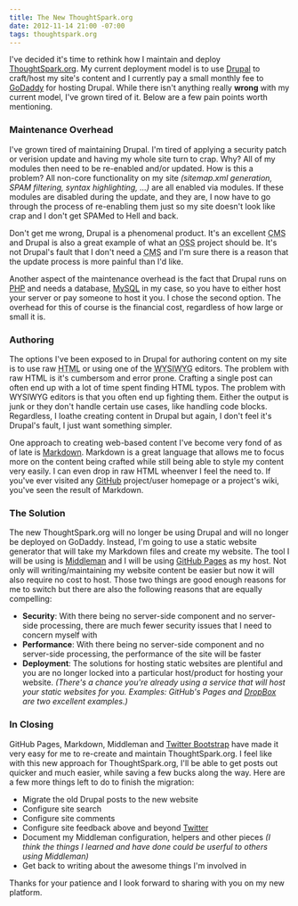 ```yaml
---
title: The New ThoughtSpark.org
date: 2012-11-14 21:00 -07:00
tags: thoughtspark.org
---
```


I've decided it's time to rethink how I maintain and deploy [ThoughtSpark.org](http://www.thoughtspark.org).  My
current deployment model is to use [Drupal](http://drupal.org) to craft/host my site's content and I currently
pay a small monthly fee to [GoDaddy](http://www.godaddy.com) for hosting Drupal.  While there isn't anything
really **wrong** with my current model, I've grown tired of it.  Below are a few pain points worth mentioning.

### Maintenance Overhead
I've grown tired of maintaining Drupal.  I'm tired of applying a security patch or verision update and having my
whole site turn to crap.  Why?  All of my modules then need to be re-enabled and/or updated.  How is this a
problem?  All non-core functionality on my site *(sitemap.xml generation, SPAM filtering, syntax highlighting, ...)*
are all enabled via modules.  If these modules are disabled during the update, and they are, I now have to go through
the process of re-enabling them just so my site doesn't look like crap and I don't get SPAMed to Hell and back.

Don't get me wrong, Drupal is a phenomenal product.  It's an excellent
<abbr title="Content Management System">CMS</abbr> and Drupal is also a great example of what an
<abbr title="Open Source Software">OSS</abbr> project should be.  It's not Drupal's fault that I don't need a
<abbr title="Content Management System">CMS</abbr> and I'm sure there is a reason that the update process is more
painful than I'd like.

Another aspect of the maintenance overhead is the fact that Drupal runs on [PHP](http://php.net) and needs a
database, [MySQL](http://www.mysql.com) in my case, so you have to either host your server or pay someone to host it
you.  I chose the second option.  The overhead for this of course is the financial cost, regardless of how large or
small it is.

### Authoring
The options I've been exposed to in Drupal for authoring content on my site is to use raw
<abbr title="HyperText Markup Language">HTML</abbr> or using one of the
<abbr title="What You See Is What You Get">WYSIWYG</abbr> editors.  The problem with raw HTML is it's cumbersom and
error prone.  Crafting a single post can often end up with a lot of time spent finding HTML typos.  The problem with
WYSIWYG editors is that you often end up fighting them.  Either the output is junk or they don't handle certain use
cases, like handling code blocks.  Regardless, I loathe creating content in Drupal but again, I don't feel it's
Drupal's fault, I just want something simpler.

One approach to creating web-based content I've become very fond of as of late is
[Markdown](http://daringfireball.net/projects/markdown/).  Markdown is a great language that allows me to focus more
on the content being crafted while still being able to style my content very easily.  I can even drop in raw HTML
wheenver I feel the need to.  If you've ever visited any [GitHub](https://www.github.com) project/user homepage or
a project's wiki, you've seen the result of Markdown.

### The Solution
The new ThoughtSpark.org will no longer be using Drupal and will no longer be deployed on GoDaddy.  Instead, I'm going
to use a static website generator that will take my Markdown files and create my website.  The tool I will be using is
[Middleman](http://www.middlemanapp.com) and I will be using [GitHub Pages](http://pages.github.com/) as my host.  Not
only will writing/maintaining my website content be easier but now it will also require no cost to host.  Those two
things are good enough reasons for me to switch but there are also the following reasons that are equally compelling:

* **Security**: With there being no server-side component and no server-side processing, there are much fewer security
issues that I need to concern myself with
* **Performance**: With there being no server-side component and no server-side processing, the performance of the site
will be faster
* **Deployment**: The solutions for hosting static websites are plentiful and you are no longer locked into a
particular host/product for hosting your website.  *(There's a chance you're already using a
service that will host your static websites for you.  Examples: GitHub's Pages and 
[DropBox](http://www.dropboxwiki.com/Hosting_Websites_with_Dropbox) are two excellent examples.)*

### In Closing
GitHub Pages, Markdown, Middleman and [Twitter Bootstrap](http://twitter.github.com/bootstrap/) have made it very easy
for me to re-create and maintain ThoughtSpark.org.  I feel like with this new approach for ThoughtSpark.org, I'll be
able to get posts out quicker and much easier, while saving a few bucks along the way.  Here are a few more things left
to do to finish the migration:

* Migrate the old Drupal posts to the new website
* Configure site search
* Configure site comments
* Configure site feedback above and beyond [Twitter](https://twitter.com/whitlockjc)
* Document my Middleman configuration, helpers and other pieces *(I think the things I learned and have done could be
userful to others using Middleman)*
* Get back to writing about the awesome things I'm involved in

Thanks for your patience and I look forward to sharing with you on my new platform.